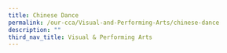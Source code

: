 ```yaml
---
title: Chinese Dance
permalink: /our-cca/Visual-and-Performing-Arts/chinese-dance
description: ""
third_nav_title: Visual & Performing Arts
---
```

